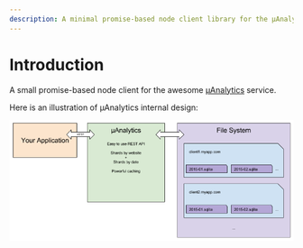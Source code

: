 ```yaml
---
description: A minimal promise-based node client library for the µAnalytics service
---
```


# Introduction

A small promise-based node client for the awesome [µAnalytics](https://github.com/GitbookIO/micro-analytics) service.

Here is an illustration of µAnalytics internal design:

![Internal design](.gitbook/assets/schema-1-1.png)

